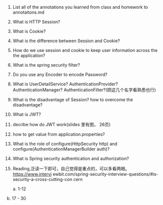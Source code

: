 1. List all of the annotations you learned from class and homework to annotaitons.md

2. What is HTTP Session?

3. What is Cookie?

4. What is the difference between Session and Cookie?

5. How do we use session and cookie to keep user information across the the application?

6. What is the spring security filter?

7. Do you use any Encoder to encode Password?

8. What is UserDetailService? AuthenticationProvider?AuthenticationManager? AuthenticationFilter?(把这几个名字看熟悉也行)

9. What is the disadvantage of Session? how to overcome the disadvantage?

10. What is JWT?

11. decribe how do JWT work(slides 里有图， 26页)

12. how to get value from application.properties?

13. What is the role of configure(HttpSecurity http) and configure(AuthenticationManagerBuilder auth)?

14. What is Spring security authentication and authorization?

15. Reading,泛读一下即可，自己觉得是重点的，可以多看两眼。https://www.intervi ewbit.com/spring-security-interview-questions/#is-security-a-cross-cutting-con cern

    a. 1-12

​		b. 17 - 30